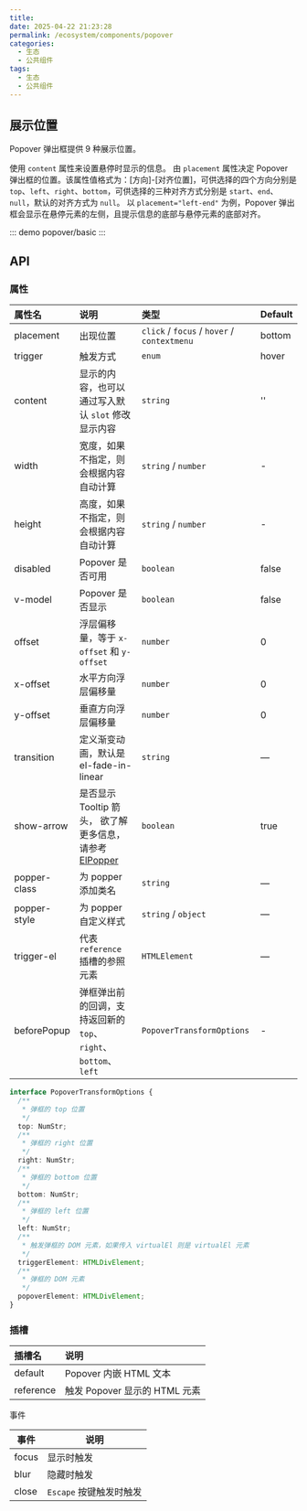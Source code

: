 ```yaml
---
title:
date: 2025-04-22 21:23:28
permalink: /ecosystem/components/popover
categories:
  - 生态
  - 公共组件
tags:
  - 生态
  - 公共组件
---
```


## 展示位置

Popover 弹出框提供 9 种展示位置。

使用 `content` 属性来设置悬停时显示的信息。 由 `placement` 属性决定 Popover 弹出框的位置。该属性值格式为：[方向]-[对齐位置]，可供选择的四个方向分别是 `top`、`left`、`right`、`bottom`，可供选择的三种对齐方式分别是 `start`、`end`、`null`，默认的对齐方式为 `null`。 以 `placement="left-end"` 为例，Popover 弹出框会显示在悬停元素的左侧，且提示信息的底部与悬停元素的底部对齐。

::: demo
popover/basic
:::

## API

### 属性

| 属性名       | 说明                                                                                                                                        | 类型                                        | Default |
| :----------- | :------------------------------------------------------------------------------------------------------------------------------------------ | :------------------------------------------ | :------ |
| placement    | 出现位置                                                                                                                                    | `click` / `focus` / `hover` / `contextmenu` | bottom  |
| trigger      | 触发方式                                                                                                                                    | `enum`                                      | hover   |
| content      | 显示的内容，也可以通过写入默认 `slot` 修改显示内容                                                                                          | `string`                                    | ''      |
| width        | 宽度，如果不指定，则会根据内容自动计算                                                                                                      | `string` / `number`                         | -       |
| height       | 高度，如果不指定，则会根据内容自动计算                                                                                                      | `string` / `number`                         | -       |
| disabled     | Popover 是否可用                                                                                                                            | `boolean`                                   | false   |
| v-model      | Popover 是否显示                                                                                                                            | `boolean`                                   | false   |
| offset       | 浮层偏移量，等于 `x-offset` 和 `y-offset`                                                                                                   | `number`                                    | 0       |
| x-offset     | 水平方向浮层偏移量                                                                                                                          | `number`                                    | 0       |
| y-offset     | 垂直方向浮层偏移量                                                                                                                          | `number`                                    | 0       |
| transition   | 定义渐变动画，默认是 el-fade-in-linear                                                                                                      | `string`                                    | —       |
| show-arrow   | 是否显示 Tooltip 箭头， 欲了解更多信息，请参考 [ElPopper](https://github.com/element-plus/element-plus/tree/dev/packages/components/popper) | `boolean`                                   | true    |
| popper-class | 为 popper 添加类名                                                                                                                          | `string`                                    | —       |
| popper-style | 为 popper 自定义样式                                                                                                                        | `string` / `object`                         | —       |
| trigger-el   | 代表 `reference` 插槽的参照元素                                                                                                             | `HTMLElement`                               | —       |
| beforePopup  | 弹框弹出前的回调，支持返回新的 `top`、`right`、`bottom`、`left`                                                                             | `PopoverTransformOptions`                   | -       |

```typescript
interface PopoverTransformOptions {
  /**
   * 弹框的 top 位置
   */
  top: NumStr;
  /**
   * 弹框的 right 位置
   */
  right: NumStr;
  /**
   * 弹框的 bottom 位置
   */
  bottom: NumStr;
  /**
   * 弹框的 left 位置
   */
  left: NumStr;
  /**
   * 触发弹框的 DOM 元素，如果传入 virtualEl 则是 virtualEl 元素
   */
  triggerElement: HTMLDivElement;
  /**
   * 弹框的 DOM 元素
   */
  popoverElement: HTMLDivElement;
}
```

### 插槽

| 插槽名    | 说明                          |
| :-------- | :---------------------------- |
| default   | Popover 内嵌 HTML 文本        |
| reference | 触发 Popover 显示的 HTML 元素 |

事件

| 事件  | 说明                    |
| ----- | ----------------------- |
| focus | 显示时触发              |
| blur  | 隐藏时触发              |
| close | `Escape` 按键触发时触发 |
